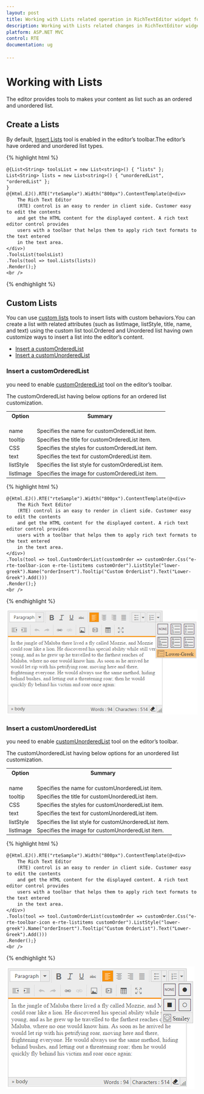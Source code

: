 ```yaml
---
layout: post
title: Working with Lists related operation in RichTextEditor widget for Syncfusion Essential ASP.NET MVC
description: Working with Lists related changes in RichTextEditor widget
platform: ASP.NET MVC
control: RTE
documentation: ug

---
```


# Working with Lists

The editor provides tools to makes your content as list such as an ordered and unordered list.

## Create a Lists

By default, [Insert Lists](http://help.syncfusion.com/js/api/ejrte#members:tools-lists) tool is enabled in the editor’s toolbar.The editor’s have ordered and unordered list types.

{% highlight html %}

    
    @{List<String> toolsList = new List<string>() { "lists" };
    List<String> lists = new List<string>() { "unorderedList", "orderedList" };
    }
    @{Html.EJ().RTE("rteSample").Width("800px").ContentTemplate(@<div>
        The Rich Text Editor
        (RTE) control is an easy to render in client side. Customer easy to edit the contents
        and get the HTML content for the displayed content. A rich text editor control provides
        users with a toolbar that helps them to apply rich text formats to the text entered
        in the text area.
    </div>)
    .ToolsList(toolsList)
    .Tools(tool => tool.Lists(lists))
    .Render();}
    <br />

{% endhighlight %}

## Custom Lists

You can use [custom lists](http://help.syncfusion.com/js/api/ejrte#members:tools-customOrderedList) tools to insert lists with custom behaviors.You can create a list with related attributes (such as listImage, listStyle, title, name, and text) using the custom list tool.Ordered and Unordered list having own customize ways to insert a list into the editor’s content.

* [Insert a customOrderedList](#insert-a-customOrderedList)
* [Insert a customUnorderedList](#insert-a-customUnorderedList)  


### Insert a customOrderedList

you need to enable [customOrderedList](http://help.syncfusion.com/js/api/ejrte#members:tools-customOrderedList) tool on the editor’s toolbar.

The customOrderedList having below options for an ordered list customization.

<table>
<tr>
<th>
Option<br/><br/></th><th>
Summary<br/><br/></th></tr>
<tr><td>name</td><td>Specifies the name for customOrderedList item.</td></tr>
<tr><td>tooltip</td><td>Specifies the title for customOrderedList item.</td></tr>
<tr><td>CSS</td><td>Specifies the styles for customOrderedList item.</td></tr>
<tr><td>text</td><td>Specifies the text for customOrderedList item.</td></tr>
<tr><td>listStyle</td><td>Specifies the list style for customOrderedList item.</td></tr>
<tr><td>listImage</td><td>Specifies the image for customOrderedList item.</td></tr>
</table>

{% highlight html %}

    @{Html.EJ().RTE("rteSample").Width("800px").ContentTemplate(@<div>
        The Rich Text Editor
        (RTE) control is an easy to render in client side. Customer easy to edit the contents
        and get the HTML content for the displayed content. A rich text editor control provides
        users with a toolbar that helps them to apply rich text formats to the text entered
        in the text area.
    </div>)
    .Tools(tool => tool.CustomOrderList(customOrder => customOrder.Css("e-rte-toolbar-icon e-rte-listitems customOrder").ListStyle("lower-greek").Name("orderInsert").Tooltip("Custom OrderList").Text("Lower-Greek").Add()))
    .Render();}
    <br />

{% endhighlight %}

![](WorkingwithLists_images/ordered.png)

### Insert a customUnorderedList

you need to enable [customUnorderedList](http://help.syncfusion.com/js/api/ejrte#members:tools-customUnorderedList) tool on the editor’s toolbar.

The customUnorderedList having below options for an unordered list customization.

<table>
<tr>
<th>
Option<br/><br/></th><th>
Summary<br/><br/></th></tr>
<tr><td>name</td><td>Specifies the name for customUnorderedList item.</td></tr>
<tr><td>tooltip</td><td>Specifies the title for customUnorderedList item.</td></tr>
<tr><td>CSS</td><td>Specifies the styles for customUnorderedList item.</td></tr>
<tr><td>text</td><td>Specifies the text for customUnorderedList item.</td></tr>
<tr><td>listStyle</td><td>Specifies the list style for customUnorderedList item.</td></tr>
<tr><td>listImage</td><td>Specifies the image for customUnorderedList item.</td></tr>
</table>
{% highlight html %}

    
   
    @{Html.EJ().RTE("rteSample").Width("800px").ContentTemplate(@<div>
        The Rich Text Editor
        (RTE) control is an easy to render in client side. Customer easy to edit the contents
        and get the HTML content for the displayed content. A rich text editor control provides
        users with a toolbar that helps them to apply rich text formats to the text entered
        in the text area.
    </div>)
    .Tools(tool => tool.CustomOrderList(customOrder => customOrder.Css("e-rte-toolbar-icon e-rte-listitems customOrder").ListStyle("lower-greek").Name("orderInsert").Tooltip("Custom OrderList").Text("Lower-Greek").Add()))
    .Render();}
    <br />

{% endhighlight %}

![](WorkingwithLists_images/unordered.png)

